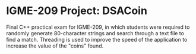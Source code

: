 # IGME-209 Project: DSACoin
Final C++ practical exam for IGME-209, in which students were required to randomly generate 80-character strings and search through a text file to find a match. Threading is used to improve the speed of the application to increase the value of the "coins" found. 
